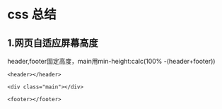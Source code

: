 # css 总结
## 1.网页自适应屏幕高度
header,footer固定高度，main用min-height:calc(100% -(header+footer))
```
<header></header>

<div class="main"></div>

<footer></footer>
```